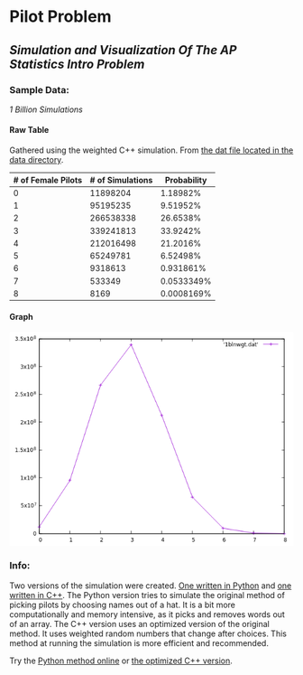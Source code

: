 # Pilot Problem
## *Simulation and Visualization Of The AP Statistics Intro Problem*



### Sample Data:

*1 Billion Simulations*

#### Raw Table
Gathered using the weighted C++ simulation. From [the dat file located in the data directory](https://github.com/drewrip/PilotProblem/blob/master/data/1blnwgt.dat).

| # of Female Pilots | # of Simulations | Probability |
|--------------------|------------------|-------------|
| 0                  | 11898204         | 1.18982%    |
| 1                  | 95195235         | 9.51952%    |
| 2                  | 266538338        | 26.6538%    |
| 3                  | 339241813        | 33.9242%    |
| 4                  | 212016498        | 21.2016%    |
| 5                  | 65249781         | 6.52498%    |
| 6                  | 9318613          | 0.931861%   |
| 7                  | 533349           | 0.0533349%  |
| 8                  | 8169             | 0.0008169%  |


#### Graph

![](data/1blnwgt.png)


### Info:

Two versions of the simulation were created. [One written in Python](simplepilots.py) and [one written in C++](weightedpilots.cpp). The Python version tries to simulate the original method of picking pilots by choosing names out of a hat. It is a bit more computationally and memory intensive, as it picks and removes words out of an array. The C++ version uses an optimized version of the original method. It uses weighted random numbers that change after choices. This method at running the simulation is more efficient and recommended. 

Try the [Python method online](https://repl.it/repls/TealDarkcyanApplicationprogrammer) or [the optimized C++ version](https://repl.it/repls/ResponsibleWrathfulLicense).
